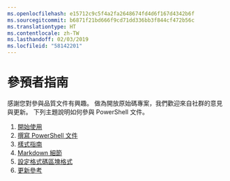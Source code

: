 ```yaml
---
ms.openlocfilehash: e15712c9c5f4a2fa2648674fd4d6f167d4342b6f
ms.sourcegitcommit: b6871f21bd666f9cd71dd336bb3f844cf472b56c
ms.translationtype: HT
ms.contentlocale: zh-TW
ms.lasthandoff: 02/03/2019
ms.locfileid: "58142201"
---
```

# <a name="contributor-guide"></a>參預者指南

感謝您對參與品質文件有興趣。
做為開放原始碼專案，我們歡迎來自社群的意見與更新。
下列主題說明如何參與 PowerShell 文件。

1. [開始使用](./contributing/1-GET-STARTED.md)
2. [撰寫 PowerShell 文件](./contributing/2-WRITING.md)
3. [樣式指南](./contributing/3-STYLE-GUIDE.md)
4. [Markdown 細節](./contributing/4-MARKDOWN-SPECIFICS.md)
5. [設定格式碼區塊格式](./contributing/5-FORMATTING-CODE.md)
6. [更新參考](./contributing/6-UPDATING-REFERENCE.md)
